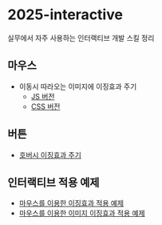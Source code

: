 # 2025-interactive
실무에서 자주 사용하는 인터랙티브 개발 스킬 정리

## 마우스
- 이동시 따라오는 이미지에 이징효과 주기
  - [JS 버전](https://gimeast.github.io/2025-interactive/mouse/mousemove-easing-js.html)
  - [CSS 버전](https://gimeast.github.io/2025-interactive/mouse/mousemove-easing-css.html)
## 버튼
- [호버시 이징효과 주기](https://gimeast.github.io/2025-interactive/button/hover-easing.html)
## 인터랙티브 적용 예제
- [마우스를 이용한 이징효과 적용 예제](https://gimeast.github.io/2025-interactive/example/mouse-easing-effects.html)
- [마우스를 이용한 이미지 이징효과 적용 예제](https://gimeast.github.io/2025-interactive/example/mouse-img-easing-effects.html)
